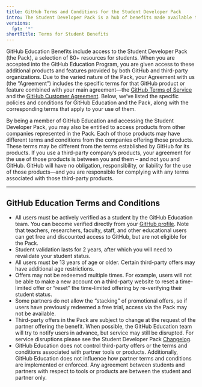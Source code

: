 ```yaml
---
title: GitHub Terms and Conditions for the Student Developer Pack
intro: The Student Developer Pack is a hub of benefits made available to verified learners who have approved accounts confirming student status. Explore all terms and conditions associated with gaining and using these developer resources.
versions: 
  fpt: '*'
shortTitle: Terms for Student Benefits
---
```





GitHub Education Benefits include access to the Student Developer Pack (the Pack), a selection of 80+ resources for students. When you are accepted into the GitHub Education Program, you are given access to these additional products and features provided by both GitHub and third-party organizations. Due to the varied nature of the Pack, your Agreement with us (the “Agreement”) includes the specific terms for that GitHub product or feature combined with your main agreement—the [GitHub Terms of Service](https://docs.github.com/en/site-policy/github-terms/github-terms-of-service) and the [GitHub Customer Agreement](https://github.com/customer-terms). Below, we’ve listed the specific policies and conditions for GitHub Education and the Pack, along with the corresponding terms that apply to your use of them.

By being a member of GitHub Education and accessing the Student Developer Pack, you may also be entitled to access products from other companies represented in the Pack. Each of those products may have different terms and conditions from the companies offering those products. These terms may be different from the terms established by GitHub for its products. If you use a third-party company’s products, your agreement for the use of those products is between you and them – and not you and GitHub. GitHub will have no obligation, responsibility, or liability for the use of those products—and you are responsible for complying with any terms associated with those third-party products.

---

## GitHub Education Terms and Conditions

- All users must be actively verified as a student by the GitHub Education team. You can become verified directly from your [GitHub profile](https://github.com/settings/education/benefits). Note that teachers, researchers, faculty, staff, and other educational users can get free and discounted access to GitHub, but are not eligible for the Pack.
- Student validation lasts for 2 years, after which you will need to revalidate your student status.
- All users must be 13 years of age or older. Certain third-party offers may have additional age restrictions.
- Offers may not be redeemed multiple times. For example, users will not be able to make a new account on a third-party website to reset a time-limited offer or “reset” the time-limited offering by re-verifying their student status.
- Some partners do not allow the “stacking” of promotional offers, so if users have previously redeemed a free trial, access via the Pack may not be available.
- Third-party offers in the Pack are subject to change at the request of the partner offering the benefit. When possible, the GitHub Education team will try to notify users in advance, but service may still be disrupted. For service disruptions please see the Student Developer Pack [Changelog](https://github.com/github-education-resources/Student-Developer-Pack-Current-Partners-FAQ/blob/main/SDP-changelog.md).
- GitHub Education does not control third-party offers or the terms and conditions associated with partner tools or products. Additionally, GitHub Education does not influence how partner terms and conditions are implemented or enforced. Any agreement between students and partners with respect to tools or products are between the student and partner only.

